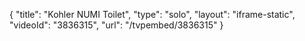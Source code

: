 {
    "title": "Kohler NUMI Toilet",
    "type": "solo",
    "layout": "iframe-static",
    "videoId": "3836315",
    "url": "\/tvpembed\/3836315"
}
